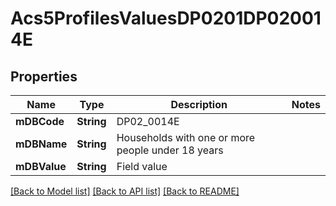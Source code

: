 # Acs5ProfilesValuesDP0201DP020014E

## Properties
Name | Type | Description | Notes
------------ | ------------- | ------------- | -------------
**mDBCode** | **String** | DP02_0014E | 
**mDBName** | **String** | Households with one or more people under 18 years | 
**mDBValue** | **String** | Field value | 

[[Back to Model list]](../README.md#documentation-for-models) [[Back to API list]](../README.md#documentation-for-api-endpoints) [[Back to README]](../README.md)



